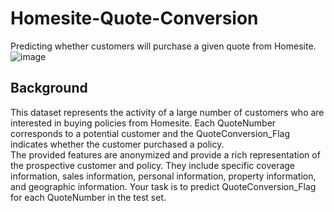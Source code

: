 # Homesite-Quote-Conversion <br>
Predicting whether customers will purchase a given quote from Homesite.
![image](https://user-images.githubusercontent.com/112804900/198905803-57a4617d-176a-4003-8658-24b3aee554fa.png)

## Background <br>
This dataset represents the activity of a large number of customers who are interested in buying policies from Homesite. Each QuoteNumber corresponds to a potential customer and the QuoteConversion_Flag indicates whether the customer purchased a policy. <br>
The provided features are anonymized and provide a rich representation of the prospective customer and policy. They include specific coverage information, sales information, personal information, property information, and geographic information. Your task is to predict QuoteConversion_Flag for each QuoteNumber in the test set.
